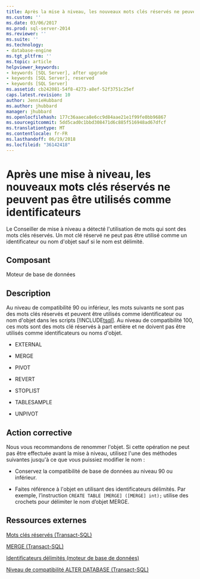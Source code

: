 ```yaml
---
title: Après la mise à niveau, les nouveaux mots clés réservés ne peuvent pas être utilisés comme identificateurs | Documents Microsoft
ms.custom: ''
ms.date: 03/06/2017
ms.prod: sql-server-2014
ms.reviewer: ''
ms.suite: ''
ms.technology:
- database-engine
ms.tgt_pltfrm: ''
ms.topic: article
helpviewer_keywords:
- keywords [SQL Server], after upgrade
- keywords [SQL Server], reserved
- keywords [SQL Server]
ms.assetid: cb242081-54f8-4273-a8ef-52f3751c25ef
caps.latest.revision: 10
author: JennieHubbard
ms.author: jhubbard
manager: jhubbard
ms.openlocfilehash: 177c36aaeca8e6cc9d84aae21e1f99fe0bb96867
ms.sourcegitcommit: 5dd5cad0c1bbd308471d6c885f516948ad67dfcf
ms.translationtype: MT
ms.contentlocale: fr-FR
ms.lasthandoff: 06/19/2018
ms.locfileid: "36142418"
---
```

# <a name="after-upgrade-new-reserved-keywords-cannot-be-used-as-identifiers"></a>Après une mise à niveau, les nouveaux mots clés réservés ne peuvent pas être utilisés comme identificateurs
  Le Conseiller de mise à niveau a détecté l'utilisation de mots qui sont des mots clés réservés. Un mot clé réservé ne peut pas être utilisé comme un identificateur ou nom d'objet sauf si le nom est délimité.  
  
## <a name="component"></a>Composant  
 Moteur de base de données  
  
## <a name="description"></a>Description  
 Au niveau de compatibilité 90 ou inférieur, les mots suivants ne sont pas des mots clés réservés et peuvent être utilisés comme identificateur ou nom d'objet dans les scripts [!INCLUDE[tsql](../../includes/tsql-md.md)]. Au niveau de compatibilité 100, ces mots sont des mots clé réservés à part entière et ne doivent pas être utilisés comme identificateurs ou noms d'objet.  
  
-   EXTERNAL  
  
-   MERGE  
  
-   PIVOT  
  
-   REVERT  
  
-   STOPLIST  
  
-   TABLESAMPLE  
  
-   UNPIVOT  
  
## <a name="corrective-action"></a>Action corrective  
 Nous vous recommandons de renommer l'objet. Si cette opération ne peut pas être effectuée avant la mise à niveau, utilisez l'une des méthodes suivantes jusqu'à ce que vous puissiez modifier le nom :  
  
-   Conservez la compatibilité de base de données au niveau 90 ou inférieur.  
  
-   Faites référence à l'objet en utilisant des identificateurs délimités. Par exemple, l’instruction `CREATE TABLE [MERGE] ([MERGE] int);` utilise des crochets pour délimiter le nom d’objet MERGE.  
  
## <a name="external-resources"></a>Ressources externes  
 [Mots clés réservés &#40;Transact-SQL&#41;](/sql/t-sql/language-elements/reserved-keywords-transact-sql)  
  
 [MERGE &#40;Transact-SQL&#41;](/sql/t-sql/statements/merge-transact-sql)  
  
 [Identificateurs délimités (moteur de base de données)](http://go.microsoft.com/fwlink/?LinkId=112509)  
  
 [Niveau de compatibilité ALTER DATABASE &#40;Transact-SQL&#41;](/sql/t-sql/statements/alter-database-transact-sql-compatibility-level)  
  
  
